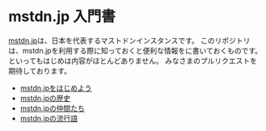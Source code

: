 # mstdn.jp 入門書

[mstdn.jp](https://mstdn.jp)は、日本を代表するマストドンインスタンスです。
このリポジトリは、mstdn.jpを利用する際に知っておくと便利な情報をに書いておくものです。
といってもはじめは内容がほとんどありません。
みなさまのプルリクエストを期待しております。

* [mstdn.jpをはじめよう](signup/README.md)
* [mstdn.jpの歴史](history/README.md)
* [mstdn.jpの仲間たち](members/README.md)
* [mstdn.jpの流行語](buzzword/README.md)

